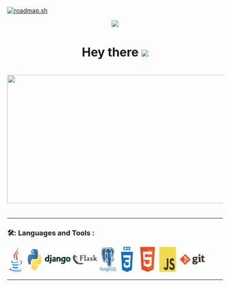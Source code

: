 [![roadmap.sh](https://api.roadmap.sh/v1-badge/tall/6450dbe6618c45b1baa7f4f8?variant=dark&roadmaps=backend%2Cpython)](https://roadmap.sh)

<div id="header" align="center">
  <img src="https://media4.giphy.com/media/Q7SKqn3G97xpmfSOvG/giphy.gif?cid=ecf05e47129ki740dgvpadhemmowke72dg1zkjypr7x6hquc&rid=giphy.gif&ct=g" width="250"/>
</div>

<h1 align="center">
  Hey there
  <img src="https://media.giphy.com/media/hvRJCLFzcasrR4ia7z/giphy.gif" width="30px" />
</h1>
<br>
<div align="center">
  <img src="https://media2.giphy.com/media/2uxxXyTRFgIJaOZJTb/giphy.gif?cid=ecf05e477eks7srg4lm1sv6z9k2rxnj97gzhd2gtc2v7lu24&rid=giphy.gif&ct=g" width="600" height="300"/>
</div>

<br>


---

### 🛠️: Languages and Tools :
<div>
  <img src="https://raw.githubusercontent.com/devicons/devicon/1119b9f84c0290e0f0b38982099a2bd027a48bf1/icons/java/java-original.svg" title="Java" alt="Java" width="40" height="60"/>
  <img src="https://raw.githubusercontent.com/devicons/devicon/1119b9f84c0290e0f0b38982099a2bd027a48bf1/icons/python/python-original.svg" title="Python" alt="Python" width="40" height="60"/>
  <img src="https://raw.githubusercontent.com/devicons/devicon/1119b9f84c0290e0f0b38982099a2bd027a48bf1/icons/django/django-plain-wordmark.svg" title="Django" alt="Django" width="60" height="60"/>
  <img src="https://raw.githubusercontent.com/devicons/devicon/1119b9f84c0290e0f0b38982099a2bd027a48bf1/icons/flask/flask-original-wordmark.svg" title="Flask" alt="Flask" width="60" height="60"/>
  <img src="https://raw.githubusercontent.com/devicons/devicon/1119b9f84c0290e0f0b38982099a2bd027a48bf1/icons/postgresql/postgresql-plain-wordmark.svg" title="postgresq" alt="postgresql" width="40" height="60"/>
  <img src="https://github.com/devicons/devicon/blob/master/icons/css3/css3-plain-wordmark.svg"  title="CSS3" alt="CSS" width="40" height="60"/>&nbsp;
  <img src="https://github.com/devicons/devicon/blob/master/icons/html5/html5-original.svg" title="HTML5" alt="HTML" width="40" height="60"/>&nbsp;
  <img src="https://github.com/devicons/devicon/blob/master/icons/javascript/javascript-original.svg" title="JavaScript" alt="JavaScript" width="40" height="60"/>&nbsp;
  
  <img src="https://raw.githubusercontent.com/devicons/devicon/1119b9f84c0290e0f0b38982099a2bd027a48bf1/icons/git/git-original-wordmark.svg" alt="" width="60" height="60"/>
  </div>
  
  ---
